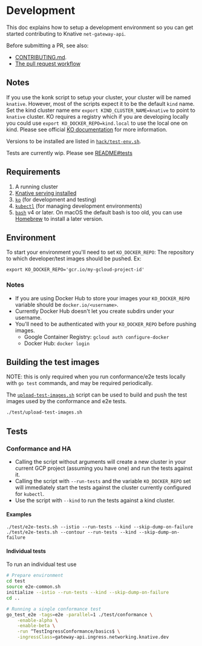 # Development
This doc explains how to setup a development environment so you can get started
contributing to Knative `net-gateway-api`.

Before submitting a PR, see also:
- [CONTRIBUTING.md](./CONTRIBUTING.md).
- [The pull request workflow](https://knative.dev/community/contributing/reviewing/)

## Notes
If you use the konk script to setup your cluster, your cluster will be named `knative`. However, most of the scripts expect it to be the default `kind` name. Set the kind cluster name env `export KIND_CLUSTER_NAME=knative` to point to `knative` cluster. KO requires a registry which if you are developing locally you could use `export KO_DOCKER_REPO=kind.local` to use the local one on kind. Please see official [KO documentation](https://github.com/google/ko#local-publishing-options) for more information.

Versions to be installed are listed in [`hack/test-env.sh`](hack/test-env.sh).

Tests are currently wip. Please see [README#tests](README.md#tests)

## Requirements
1. A running cluster
2. [Knative serving installed](README.md#install-knative-serving)
3. [`ko`](https://github.com/google/ko) (for development and testing)
4. [`kubectl`](https://kubernetes.io/docs/tasks/tools/install-kubectl/) (for managing development environments)
5. [`bash`](https://www.gnu.org/software/bash/) v4 or later. On macOS the default bash is too old, you can use [Homebrew](https://brew.sh) to install a later version.

## Environment
To start your environment you'll need to set `KO_DOCKER_REPO`: The repository to which developer/test images should be pushed. Ex:

```shell
export KO_DOCKER_REPO='gcr.io/my-gcloud-project-id'
```

### Notes
- If you are using Docker Hub to store your images your `KO_DOCKER_REPO` variable should be `docker.io/<username>`.
- Currently Docker Hub doesn't let you create subdirs under your username.
- You'll need to be authenticated with your `KO_DOCKER_REPO` before pushing images.
  - Google Container Registry: `gcloud auth configure-docker`
  - Docker Hub: `docker login`

## Building the test images
NOTE: this is only required when you run conformance/e2e tests locally with `go test` commands, and may be required periodically.

The [`upload-test-images.sh`](test/upload-test-images.sh) script can be used to build and push the test images used by the conformance and e2e tests.
```bash
./test/upload-test-images.sh
```

## Tests
### Conformance and HA
* Calling the script without arguments will create a new cluster in your current GCP project (assuming you have one) and run the tests against it.
* Calling the script with `--run-tests` and the variable `KO_DOCKER_REPO` set will immediately start the tests against the cluster currently configured for `kubectl`.
* Use the script with `--kind` to run the tests against a kind cluster.

#### Examples
`./test/e2e-tests.sh --istio --run-tests --kind --skip-dump-on-failure`
`./test/e2e-tests.sh --contour --run-tests --kind --skip-dump-on-failure`


#### Individual tests
To run an individual test use
```bash
# Prepare environment
cd test
source e2e-common.sh
initialize --istio --run-tests --kind --skip-dump-on-failure
cd ..

# Running a single conformance test
go_test_e2e -tags=e2e -parallel=1 ./test/conformance \
    -enable-alpha \
    -enable-beta \
    -run ^TestIngressConformance/basics$ \
    -ingressClass=gateway-api.ingress.networking.knative.dev
```
